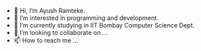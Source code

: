 - 👋 Hi, I’m Ayush Ramteke.
- 👀 I’m interested in programming and development.
- 🌱 I’m currently studying in IIT Bombay Computer Science Dept.
- 💞️ I’m looking to collaborate on ...
- 📫 How to reach me ...

<!---
CodeineX/CodeineX is a ✨ special ✨ repository because its `README.md` (this file) appears on your GitHub profile.
You can click the Preview link to take a look at your changes.
--->
